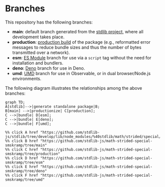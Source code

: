<!--

@license Apache-2.0

Copyright (c) 2022 The Stdlib Authors.

Licensed under the Apache License, Version 2.0 (the "License");
you may not use this file except in compliance with the License.
You may obtain a copy of the License at

    http://www.apache.org/licenses/LICENSE-2.0

Unless required by applicable law or agreed to in writing, software
distributed under the License is distributed on an "AS IS" BASIS,
WITHOUT WARRANTIES OR CONDITIONS OF ANY KIND, either express or implied.
See the License for the specific language governing permissions and
limitations under the License.

-->

# Branches

This repository has the following branches:

-   **main**: default branch generated from the [stdlib project][stdlib-url], where all development takes place.
-   **production**: [production build][production-url] of the package (e.g., reformatted error messages to reduce bundle sizes and thus the number of bytes transmitted over a network).
-   **esm**: [ES Module][esm-url] branch for use via a `script` tag without the need for installation and bundlers.
-   **deno**: [Deno][deno-url] branch for use in Deno.
-   **umd**: [UMD][umd-url] branch for use in Observable, or in dual browser/Node.js environments.

The following diagram illustrates the relationships among the above branches:

```mermaid
graph TD;
A[stdlib]-->|generate standalone package|B;
B[main] -->|productionize| C[production];
C -->|bundle| D[esm];
C -->|bundle| E[deno];
C -->|bundle| F[umd];

%% click A href "https://github.com/stdlib-js/stdlib/tree/develop/lib/node_modules/%40stdlib/math/strided/special/smskramp"
%% click B href "https://github.com/stdlib-js/math-strided-special-smskramp/tree/main"
%% click C href "https://github.com/stdlib-js/math-strided-special-smskramp/tree/production"
%% click D href "https://github.com/stdlib-js/math-strided-special-smskramp/tree/esm"
%% click E href "https://github.com/stdlib-js/math-strided-special-smskramp/tree/deno"
%% click F href "https://github.com/stdlib-js/math-strided-special-smskramp/tree/umd"
```

[stdlib-url]: https://github.com/stdlib-js/stdlib/tree/develop/lib/node_modules/%40stdlib/math/strided/special/smskramp
[production-url]: https://github.com/stdlib-js/math-strided-special-smskramp/tree/production
[deno-url]: https://github.com/stdlib-js/math-strided-special-smskramp/tree/deno
[umd-url]: https://github.com/stdlib-js/math-strided-special-smskramp/tree/umd
[esm-url]: https://github.com/stdlib-js/math-strided-special-smskramp/tree/esm